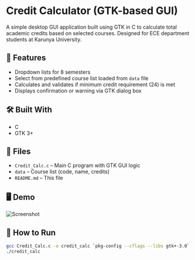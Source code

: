 # Credit Calculator (GTK-based GUI)

A simple desktop GUI application built using GTK in C to calculate total academic credits based on selected courses. Designed for ECE department students at Karunya University.

## 🧰 Features
- Dropdown lists for 8 semesters
- Select from predefined course list loaded from `data` file
- Calculates and validates if minimum credit requirement (24) is met
- Displays confirmation or warning via GTK dialog box

## 🛠️ Built With
- C
- GTK 3+

## 📁 Files
- `Credit_Calc.c` – Main C program with GTK GUI logic
- `data` – Course list (code, name, credits)
- `README.md` – This file

## 🖥️ Demo
![Screenshot](demo.png) <!-- Optional: add screenshot or gif here -->

## 🧪 How to Run
```bash
gcc Credit_Calc.c -o credit_calc `pkg-config --cflags --libs gtk+-3.0`
./credit_calc
